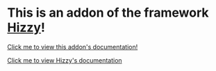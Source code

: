 # This is an addon of the framework [Hizzy](https://www.npmjs.com/package/hizzy)!

[Click me to view this addon's documentation!](https://hizzyjs.github.io/addons/language)

[Click me to view Hizzy's documentation](https://hizzyjs.github.io)